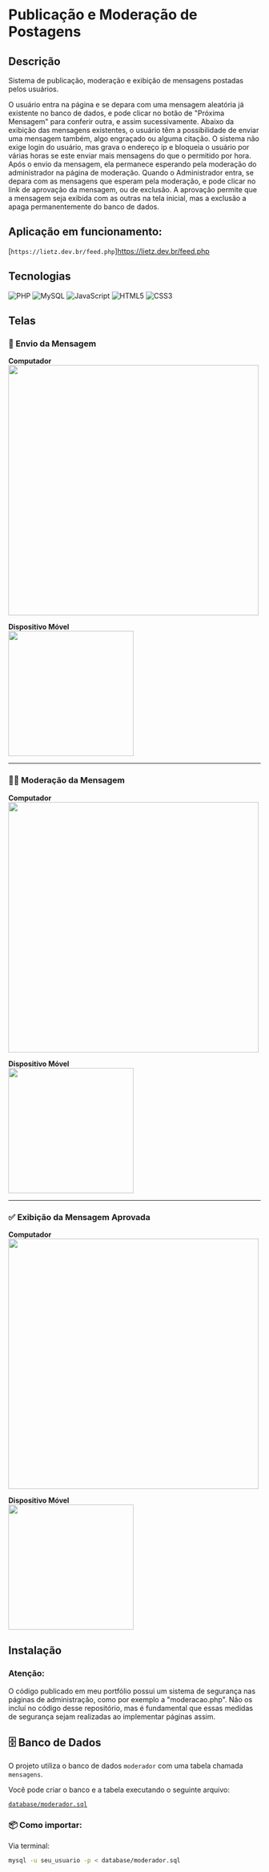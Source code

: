 # Publicação e Moderação de Postagens

## Descrição
Sistema de publicação, moderação e exibição de mensagens postadas pelos usuários.

O usuário entra na página e se depara com uma mensagem aleatória já existente no banco de dados, e pode clicar no botão de "Próxima Mensagem" para conferir outra, e assim sucessivamente. Abaixo da exibição das mensagens existentes, o usuário têm a possibilidade de enviar uma mensagem também, algo engraçado ou alguma citação. O sistema não exige login do usuário, mas grava o endereço ip e bloqueia o usuário por várias horas se este enviar mais mensagens do que o permitido por hora.
Após o envio da mensagem, ela permanece esperando pela moderação do administrador na página de moderação. Quando o Administrador entra, se depara com as mensagens que esperam pela moderação, e pode clicar no link de aprovação da mensagem, ou de exclusão. A aprovação permite que a mensagem seja exibida com as outras na tela inicial, mas a exclusão a apaga permanentemente do banco de dados.

## Aplicação em funcionamento: 

[`https://lietz.dev.br/feed.php`]https://lietz.dev.br/feed.php 

## Tecnologias
![PHP](https://img.shields.io/badge/php-%23777BB4.svg?style=for-the-badge&logo=php&logoColor=white)
![MySQL](https://img.shields.io/badge/mysql-4479A1.svg?style=for-the-badge&logo=mysql&logoColor=white)
![JavaScript](https://img.shields.io/badge/javascript-%23323330.svg?style=for-the-badge&logo=javascript&logoColor=%23F7DF1E)
![HTML5](https://img.shields.io/badge/html5-%23E34F26.svg?style=for-the-badge&logo=html5&logoColor=white)
![CSS3](https://img.shields.io/badge/css3-%231572B6.svg?style=for-the-badge&logo=css3&logoColor=white)

## Telas 

### 📨 Envio da Mensagem

**Computador**  
<img src="https://lietz.dev.br/imagens.readme/envio_computador.png" width="500px">

**Dispositivo Móvel**  
<img src="https://lietz.dev.br/imagens.readme/envio_celular.png" width="250px">

---

### 🕵️‍♀️ Moderação da Mensagem

**Computador**  
<img src="https://lietz.dev.br/imagens.readme/moderacao_computador.png" width="500px">

**Dispositivo Móvel**  
<img src="https://lietz.dev.br/imagens.readme/moderacao_celular.png" width="250px">

---

### ✅ Exibição da Mensagem Aprovada

**Computador**  
<img src="https://lietz.dev.br/imagens.readme/aprovada_computador.png" width="500px">

**Dispositivo Móvel**  
<img src="https://lietz.dev.br/imagens.readme/aprovada_celular.png" width="250px">


## Instalação

### Atenção:
O código publicado em meu portfólio possui um sistema de segurança nas páginas de administração, como por exemplo a "moderacao.php". Não os incluí no código desse repositório, mas é fundamental que essas medidas de segurança sejam realizadas ao implementar páginas assim.  

## 🗄️ Banco de Dados

O projeto utiliza o banco de dados `moderador` com uma tabela chamada `mensagens`.

Você pode criar o banco e a tabela executando o seguinte arquivo:

[`database/moderador.sql`](./database/moderador.sql)

### 📦 Como importar:

Via terminal:
```bash
mysql -u seu_usuario -p < database/moderador.sql

